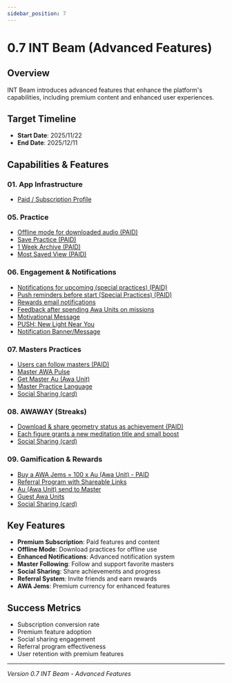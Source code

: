 ```yaml
---
sidebar_position: 7
---
```


# 0.7 INT Beam (Advanced Features)

## Overview
INT Beam introduces advanced features that enhance the platform's capabilities, including premium content and enhanced user experiences.

## Target Timeline
- **Start Date**: 2025/11/22
- **End Date**: 2025/12/11

## Capabilities & Features

### 01. App Infrastructure
- [Paid / Subscription Profile](/docs/versions/0.7-int-beam/features/paid-subscription-profile)

### 05. Practice
- [Offline mode for downloaded audio (PAID)](/docs/versions/0.7-int-beam/features/offline-mode-paid)
- [Save Practice (PAID)](/docs/versions/0.7-int-beam/features/save-practice-paid)
- [1 Week Archive (PAID)](/docs/versions/0.7-int-beam/features/week-archive-paid)
- [Most Saved View (PAID)](/docs/versions/0.7-int-beam/features/most-saved-view-paid)

### 06. Engagement & Notifications
- [Notifications for upcoming (special practices) (PAID)](/docs/versions/0.7-int-beam/features/notifications-special-practices-paid)
- [Push reminders before start (Special Practices) (PAID)](/docs/versions/0.7-int-beam/features/push-reminders-special-practices-paid)
- [Rewards email notifications](/docs/versions/0.7-int-beam/features/rewards-email-notifications)
- [Feedback after spending Awa Units on missions](/docs/versions/0.7-int-beam/features/feedback-awa-units-missions)
- [Motivational Message](/docs/versions/0.7-int-beam/features/motivational-message)
- [PUSH: New Light Near You](/docs/versions/0.7-int-beam/features/push-new-light-near-you)
- [Notification Banner/Message](/docs/versions/0.7-int-beam/features/notification-banner-message)

### 07. Masters Practices
- [Users can follow masters (PAID)](/docs/versions/0.7-int-beam/features/follow-masters-paid)
- [Master AWA Pulse](/docs/versions/0.7-int-beam/features/master-awa-pulse)
- [Get Master Au (Awa Unit)](/docs/versions/0.7-int-beam/features/get-master-awa-units)
- [Master Practice Language](/docs/versions/0.7-int-beam/features/master-practice-language)
- [Social Sharing (card)](/docs/versions/0.7-int-beam/features/social-sharing-card)

### 08. AWAWAY (Streaks)
- [Download & share geometry status as achievement (PAID)](/docs/versions/0.7-int-beam/features/download-share-geometry-achievement-paid)
- [Each figure grants a new meditation title and small boost](/docs/versions/0.7-int-beam/features/figure-meditation-title-boost)
- [Social Sharing (card)](/docs/versions/0.7-int-beam/features/social-sharing-card)

### 09. Gamification & Rewards
- [Buy a AWA Jems = 100 x Au (Awa Unit) - PAID](/docs/versions/0.7-int-beam/features/buy-awa-jems-paid)
- [Referral Program with Shareable Links](/docs/versions/0.7-int-beam/features/referral-program-shareable-links)
- [Au (Awa Unit) send to Master](/docs/versions/0.7-int-beam/features/awa-units-send-master)
- [Guest Awa Units](/docs/versions/0.7-int-beam/features/guest-awa-units)
- [Social Sharing (card)](/docs/versions/0.7-int-beam/features/social-sharing-card)

## Key Features
- **Premium Subscription**: Paid features and content
- **Offline Mode**: Download practices for offline use
- **Enhanced Notifications**: Advanced notification system
- **Master Following**: Follow and support favorite masters
- **Social Sharing**: Share achievements and progress
- **Referral System**: Invite friends and earn rewards
- **AWA Jems**: Premium currency for enhanced features

## Success Metrics
- Subscription conversion rate
- Premium feature adoption
- Social sharing engagement
- Referral program effectiveness
- User retention with premium features

---

*Version 0.7 INT Beam - Advanced Features*
